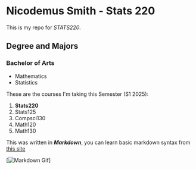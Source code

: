 # Nicodemus Smith - Stats 220
This is my repo for *STATS220*. 

## Degree and Majors
### Bachelor of Arts
  * Mathematics
  * Statistics

These are the courses I'm taking this Semester (S1 2025):
1. **Stats220**
2. Stats125
3. Compsci130
4. Math120
5. Math130

This was written in ***Markdown***, you can learn basic markdown syntax from [this site](https://www.markdownguide.org/basic-syntax/)


[![Markdown Gif](https://pifop.com/images/markdown-introduction.gif)]
